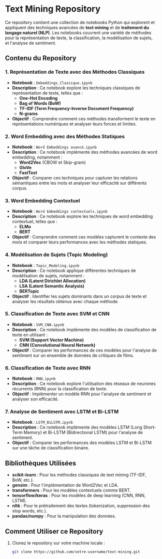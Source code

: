 # Text Mining Repository

Ce repository contient une collection de notebooks Python qui explorent et appliquent des techniques avancées de **text mining** et de **traitement du langage naturel (NLP)**. Les notebooks couvrent une variété de méthodes pour la représentation de texte, la classification, la modélisation de sujets, et l'analyse de sentiment.

## Contenu du Repository

### 1. Représentation de Texte avec des Méthodes Classiques
- **Notebook** : `Embeddings_Classique.ipynb`
- **Description** : Ce notebook explore les techniques classiques de représentation de texte, telles que :
  - **One-Hot Encoding**
  - **Bag of Words (BoW)**
  - **TF-IDF (Term Frequency-Inverse Document Frequency)**
  - **N-grams**
- **Objectif** : Comprendre comment ces méthodes transforment le texte en représentations numériques et analyser leurs forces et limites.

### 2. Word Embedding avec des Méthodes Statiques
- **Notebook** : `Word Embeddings avancé.ipynb`
- **Description** : Ce notebook implémente des méthodes avancées de word embedding, notamment :
  - **Word2Vec** (CBOW et Skip-gram)
  - **GloVe**
  - **FastText**
- **Objectif** : Comparer ces techniques pour capturer les relations sémantiques entre les mots et analyser leur efficacité sur différents corpus.

### 3. Word Embedding Contextuel
- **Notebook** : `Word Embeddings contextuels.ipynb`
- **Description** : Ce notebook explore les techniques de word embedding contextuel, telles que :
  - **ELMo**
  - **BERT**
- **Objectif** : Comprendre comment ces modèles capturent le contexte des mots et comparer leurs performances avec les méthodes statiques.

### 4. Modélisation de Sujets (Topic Modeling)
- **Notebook** : `Topic_Modeling.ipynb`
- **Description** : Ce notebook applique différentes techniques de modélisation de sujets, notamment :
  - **LDA (Latent Dirichlet Allocation)**
  - **LSA (Latent Semantic Analysis)**
  - **BERTopic**
- **Objectif** : Identifier les sujets dominants dans un corpus de texte et analyser les résultats obtenus avec chaque méthode.

### 5. Classification de Texte avec SVM et CNN
- **Notebook** : `SVM_CNN.ipynb`
- **Description** : Ce notebook implémente des modèles de classification de texte en utilisant :
  - **SVM (Support Vector Machine)**
  - **CNN (Convolutional Neural Network)**
- **Objectif** : Comparer les performances de ces modèles pour l'analyse de sentiment sur un ensemble de données de critiques de films.

### 6. Classification de Texte avec RNN
- **Notebook** : `RNN.ipynb`
- **Description** : Ce notebook explore l'utilisation des réseaux de neurones récurrents (RNN) pour la classification de texte.
- **Objectif** : Implémenter un modèle RNN pour l'analyse de sentiment et analyser son efficacité.

### 7. Analyse de Sentiment avec LSTM et Bi-LSTM
- **Notebook** : `LSTM_BiLSTM.ipynb`
- **Description** : Ce notebook implémente des modèles LSTM (Long Short-Term Memory) et Bi-LSTM (Bidirectional LSTM) pour l'analyse de sentiment.
- **Objectif** : Comparer les performances des modèles LSTM et Bi-LSTM sur une tâche de classification binaire.

## Bibliothèques Utilisées
- **scikit-learn** : Pour les méthodes classiques de text mining (TF-IDF, BoW, etc.).
- **gensim** : Pour l'implémentation de Word2Vec et LDA.
- **transformers** : Pour les modèles contextuels comme BERT.
- **tensorflow/keras** : Pour les modèles de deep learning (CNN, RNN, LSTM).
- **nltk** : Pour le prétraitement des textes (tokenization, suppression des stop words, etc.).
- **pandas/numpy** : Pour la manipulation des données.

## Comment Utiliser ce Repository
1. Clonez le repository sur votre machine locale :
   ```bash
   git clone https://github.com/votre-username/text-mining.git
